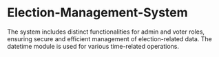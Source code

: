 # Election-Management-System
The system includes distinct functionalities for admin and voter roles, ensuring secure and efficient management of election-related data. The datetime module is used for various time-related operations.
